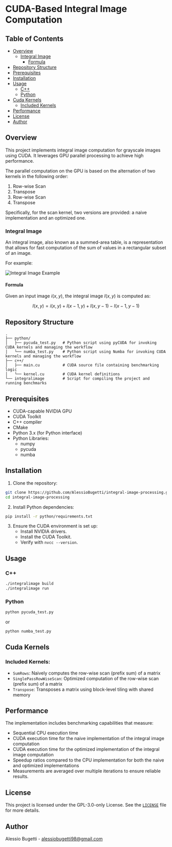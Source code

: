 # CUDA-Based Integral Image Computation

## Table of Contents
- [Overview](#overview)
  - [Integral Image](#integral-image)
    - [Formula](#formula)
- [Repository Structure](#repository-structure)
- [Prerequisites](#prerequisites)
- [Installation](#installation)
- [Usage](#usage)
    - [C++](#c)
    - [Python](#python)
- [Cuda Kernels](#cuda-kernels)
    - [Included Kernels](#included-kernels)
- [Performance](#performance)
- [License](#license)
- [Author](#author)

## Overview
This project implements integral image computation for grayscale images using CUDA. It leverages GPU parallel processing to achieve high performance.

The parallel computation on the GPU is based on the alternation of two kernels in the following order:
1. Row-wise Scan
2. Transpose
3. Row-wise Scan
4. Transpose

Specifically, for the scan kernel, two versions are provided: a naive implementation and an optimized one.

### Integral Image
An integral image, also known as a summed-area table, is a representation that allows for fast computation of the sum of values in a rectangular subset of an image.

For example:

![Integral Image Example](https://i.ibb.co/4wT6rKMg/240px-Integral-image-application-example-svg.png)

#### Formula
Given an input image $i(x, y)$, the integral image $I(x, y)$ is computed as:

$$
I(x,y) = i(x,y) + I(x-1,y)+I(x,y-1)-I(x-1,y-1)
$$

## Repository Structure

```plaintext
.
├── python/
│   ├── pycuda_test.py   # Python script using pyCUDA for invoking CUDA kernels and managing the workflow
│   └── numba_test.py    # Python script using Numba for invoking CUDA kernels and managing the workflow
├── c++/
│   ├── main.cu          # CUDA source file containing benchmarking logic
│   └── kernel.cu        # CUDA kernel definitions
└── integralimage        # Script for compiling the project and running benchmarks
```

## Prerequisites

- CUDA-capable NVIDIA GPU
- CUDA Toolkit
- C++ compiler
- CMake
- Python 3.x (for Python interface)
- Python Libraries:
    - numpy
    - pycuda
    - numba

## Installation
1. Clone the repository:

```sh
git clone https://github.com/AlessioBugetti/integral-image-processing.git
cd integral-image-processing
```
2. Install Python dependencies:

```sh
pip install -r python/requirements.txt
```
3. Ensure the CUDA environment is set up:
    - Install NVIDIA drivers.
    - Install the CUDA Toolkit.
    - Verify with ```nvcc --version```.

## Usage

### C++
```sh
./integralimage build
./integralimage run
```

### Python
```sh
python pycuda_test.py
```
or
```sh
python numba_test.py
```

## Cuda Kernels

### Included Kernels:
- `SumRows`: Naively computes the row-wise scan (prefix sum) of a matrix
- `SinglePassRowWiseScan`: Optimized computation of the row-wise scan (prefix sum) of a matrix
- `Transpose`: Transposes a matrix using block-level tiling with shared memory

## Performance
The implementation includes benchmarking capabilities that measure:
- Sequential CPU execution time
- CUDA execution time for the naive implementation of the integral image computation
- CUDA execution time for the optimized implementation of the integral image computation
- Speedup ratios compared to the CPU implementation for both the naive and optimized implementations
- Measurements are averaged over multiple iterations to ensure reliable results.

## License
This project is licensed under the GPL-3.0-only License. See the [`LICENSE`](LICENSE) file for more details.

## Author
Alessio Bugetti - alessiobugetti98@gmail.com

